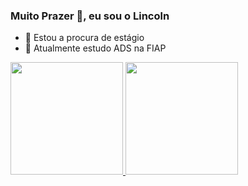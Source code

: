 ### Muito Prazer 👋, eu sou o Lincoln

- 🔭 Estou a procura de estágio
- 🌱 Atualmente estudo ADS na FIAP

 <div>
  <a href="https://github.com/Lincoln-Oliveira">
  <img height="180em" src="https://github-readme-stats.vercel.app/api?username=Lincoln-Oliveira&show_icons=true&theme=dark&include_all_commits=true&count_private=true"/>
  <img height="180em" src="https://github-readme-stats.vercel.app/api/top-langs/?username=Lincoln-Oliveira&layout=compact&langs_count=7&theme=dark"/>
</div>

